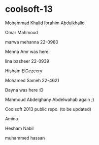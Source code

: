 

coolsoft-13
===========

Mohammad Khalid Ibrahim Abdulkhaliq

Omar Mahmoud

marwa mehanna 22-0980


Menna Amr was here.


lina basheer 22-0939

Hisham ElGezeery

Mohamed Sameh 22-4621

Dayna was here :D 

Mahmoud Abdelghany Abdelwahab again ;)


Coolsoft 2013 public repo. (to be updated)


Amina



Hesham Nabil

muhammed hassan


